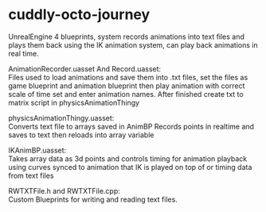 # cuddly-octo-journey
UnrealEngine 4 blueprints, system records animations into text files and plays them back using the IK animation system, can play back animations in real time.  


AnimationRecorder.uasset And Record.uasset:   
Files used to load animations and save them into .txt files, set the files as game blueprint and animation blueprint then play animation with correct scale of time set and enter animation names. After finished create txt to matrix script in physicsAnimationThingy


physicsAnimationThingy.uasset:    
Converts text file to arrays saved in AnimBP
Records points in realtime and saves to text then reloads into array variable


IKAnimBP.uasset:   
Takes array data as 3d points and controls timing for animation playback using curves synced to animation that IK is played on top of or timing data from text files 


RWTXTFile.h and RWTXTFile.cpp:   
Custom Blueprints for writing and reading text files. 
